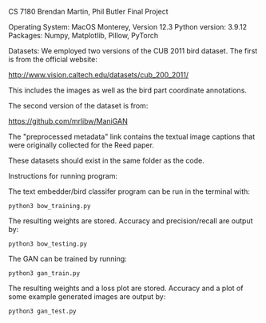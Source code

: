 CS 7180
Brendan Martin, Phil Butler
Final Project


Operating System: MacOS Monterey, Version 12.3
Python version: 3.9.12
Packages: Numpy, Matplotlib, Pillow, PyTorch


Datasets:
We employed two versions of the CUB 2011 bird dataset. The first is from the official website:

http://www.vision.caltech.edu/datasets/cub_200_2011/

This includes the images as well as the bird part coordinate annotations.

The second version of the dataset is from:

https://github.com/mrlibw/ManiGAN

The "preprocessed metadata" link contains the textual image captions that were originally collected for the Reed paper.

These datasets should exist in the same folder as the code.


Instructions for running program:

The text embedder/bird classifer program can be run in the terminal with:

    python3 bow_training.py
    
The resulting weights are stored. Accuracy and precision/recall are output by:

    python3 bow_testing.py

The GAN can be trained by running:

    python3 gan_train.py
    
The resulting weights and a loss plot are stored. Accuracy and a plot of some example generated images are output by:

    python3 gan_test.py
    
    
